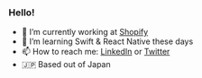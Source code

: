 ### Hello!

- 🔭 I’m currently working at [Shopify](https://www.shopify.com/)
- 🌱 I’m learning Swift & React Native these days 
- 📫 How to reach me: [LinkedIn](https://www.linkedin.com/in/merwan-rodriguez/) or [Twitter](https://twitter.com/uno7)
- 🇯🇵  Based out of Japan


